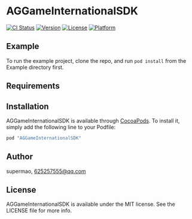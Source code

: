 # AGGameInternationalSDK

[![CI Status](http://img.shields.io/travis/supermao/AGGameInternationalSDK.svg?style=flat)](https://travis-ci.org/supermao/AGGameInternationalSDK)
[![Version](https://img.shields.io/cocoapods/v/AGGameInternationalSDK.svg?style=flat)](http://cocoapods.org/pods/AGGameInternationalSDK)
[![License](https://img.shields.io/cocoapods/l/AGGameInternationalSDK.svg?style=flat)](http://cocoapods.org/pods/AGGameInternationalSDK)
[![Platform](https://img.shields.io/cocoapods/p/AGGameInternationalSDK.svg?style=flat)](http://cocoapods.org/pods/AGGameInternationalSDK)

## Example

To run the example project, clone the repo, and run `pod install` from the Example directory first.

## Requirements

## Installation

AGGameInternationalSDK is available through [CocoaPods](http://cocoapods.org). To install
it, simply add the following line to your Podfile:

```ruby
pod "AGGameInternationalSDK"
```

## Author

supermao, 625257555@qq.com

## License

AGGameInternationalSDK is available under the MIT license. See the LICENSE file for more info.
